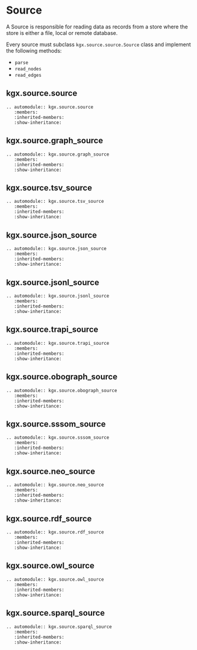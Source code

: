 # Source

A Source is responsible for reading data as records from a store where the store is either
a file, local or remote database.

Every source must subclass `kgx.source.source.Source` class and implement the following methods:
- `parse`
- `read_nodes`
- `read_edges`


## kgx.source.source

```eval_rst
.. automodule:: kgx.source.source
   :members:
   :inherited-members:
   :show-inheritance:
```

## kgx.source.graph_source

```eval_rst
.. automodule:: kgx.source.graph_source
   :members:
   :inherited-members:
   :show-inheritance:
```

## kgx.source.tsv_source

```eval_rst
.. automodule:: kgx.source.tsv_source
   :members:
   :inherited-members:
   :show-inheritance:
```

## kgx.source.json_source

```eval_rst
.. automodule:: kgx.source.json_source
   :members:
   :inherited-members:
   :show-inheritance:
```

## kgx.source.jsonl_source

```eval_rst
.. automodule:: kgx.source.jsonl_source
   :members:
   :inherited-members:
   :show-inheritance:
```

## kgx.source.trapi_source

```eval_rst
.. automodule:: kgx.source.trapi_source
   :members:
   :inherited-members:
   :show-inheritance:
```

## kgx.source.obograph_source

```eval_rst
.. automodule:: kgx.source.obograph_source
   :members:
   :inherited-members:
   :show-inheritance:
```

## kgx.source.sssom_source

```eval_rst
.. automodule:: kgx.source.sssom_source
   :members:
   :inherited-members:
   :show-inheritance:
```

## kgx.source.neo_source

```eval_rst
.. automodule:: kgx.source.neo_source
   :members:
   :inherited-members:
   :show-inheritance:
```

## kgx.source.rdf_source

```eval_rst
.. automodule:: kgx.source.rdf_source
   :members:
   :inherited-members:
   :show-inheritance:
```

## kgx.source.owl_source

```eval_rst
.. automodule:: kgx.source.owl_source
   :members:
   :inherited-members:
   :show-inheritance:
```

## kgx.source.sparql_source

```eval_rst
.. automodule:: kgx.source.sparql_source
   :members:
   :inherited-members:
   :show-inheritance:
```